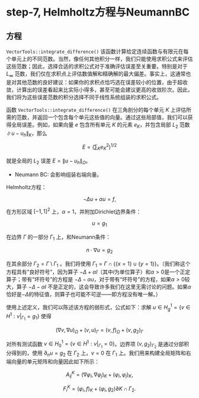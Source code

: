 # step-7, Helmholtz方程与NeumannBC

## 方程

 `VectorTools::integrate_difference()` 该函数计算给定连续函数与有限元在每个单元上的不同范数。当然，像任何其他积分一样，我们只能使用求积公式来评估这些范数；因此，选择合适的求积公式对于准确评估误差至关重要。特别是对于 $L_{\infty}$ 范数，我们仅在求积点上评估数值解和精确解的最大偏差。事实上，这通常也是对其他范数的良好建议：如果你的求积点恰巧选在误差较小的位置，由于超收敛，计算出的误差看起来比实际小得多，甚至可能会建议更高的收敛阶次。因此，我们将为这些误差范数的积分选择不同于线性系统组装的求积公式。

函数 `VectorTools::integrate_difference()` 在三角剖分的每个单元 $K$ 上评估所需的范数，并返回一个包含每个单元这些值的向量。通过这些局部值，我们可以获得全局误差。例如，如果向量 $e$ 包含所有单元 $K$ 的元素 $e_K$，并包含局部 $L_2$ 范数 $\|u - u_h\|_K$，那么

$$
E = \left( \sum_K e_K^2 \right)^{1/2}
$$

就是全局的 $L_2$ 误差 $E = \|u - u_h\|_{\Omega}$。

* Neumann BC: 会影响组装右端向量。


Helmholtz方程：

$$ -\Delta u + \alpha u = f, $$

在方形区域 $[-1, 1]^2$ 上，$\alpha = 1$，并附加Dirichlet边界条件：

$$ u = g_1 $$

在边界 $\Gamma$ 的一部分 $\Gamma_1$ 上，和Neumann条件：

$$ n \cdot \nabla u = g_2 $$

在其余部分 $\Gamma_2 = \Gamma \setminus \Gamma_1$ 。我们将使用 $\Gamma_1 = \Gamma \cap \{ \{ x = 1 \} \cup \{ y = 1 \} \}$。（我们称这个方程具有“良好符号”，因为算子 $-\Delta + \alpha I$（其中$I$为单位算子）和$\alpha > 0$是一个正定算子；带有“坏符号”的方程是 $-\Delta - \alpha u$，对于带有“坏符号”的方程，如果$\alpha > 0$较大，算子 $-\Delta - \alpha I$ 不是正定的，这会导致许多我们在这里无需讨论的问题。如果$\alpha$恰好是$-\Delta$的特征值，则算子也可能不可逆——即方程没有唯一解。）

使用上述定义，我们可以陈述该方程的弱形式，公式如下：求解 $u \in H^1_g = \{ v \in H^1 : v|_{\Gamma_1} = g_1 \}$ 使得

$$ (\nabla v, \nabla u)_\Omega + (v, u)_\Gamma = (v, f)_\Omega + (v, g_2)_\Gamma $$

对所有测试函数 $v \in H^1_0 = \{ v \in H^1 : v|_{\Gamma_1} = 0 \}$。边界项 $(v, g_2)_{\Gamma_2}$ 是通过分部积分得到的，使用 $\partial_n u = g_2$ 在 $\Gamma_2$ 上，$v = 0$ 在 $\Gamma_1$ 上。我们用来构建全局矩阵和右端向量的单元矩阵和向量因此如下所示：

$$ A_{ij}^K = (\nabla \varphi_i, \nabla \varphi_j)_K + (\varphi_i, \varphi_j)_K, $$

$$ F^K_i = (\varphi_i, f)_K + (\varphi_i, g_2) \partial K \cap \Gamma_2. $$



<!--stackedit_data:
eyJoaXN0b3J5IjpbLTEzOTY3MjAyNDQsLTQzNDk3OTgwNCwxNz
U0NjE2NjkzXX0=
-->
